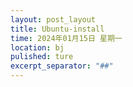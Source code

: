 ```yaml
---
layout: post_layout
title: Ubuntu-install
time: 2024年01月15日 星期一
location: bj
pulished: ture
excerpt_separator: "##"
---
```


